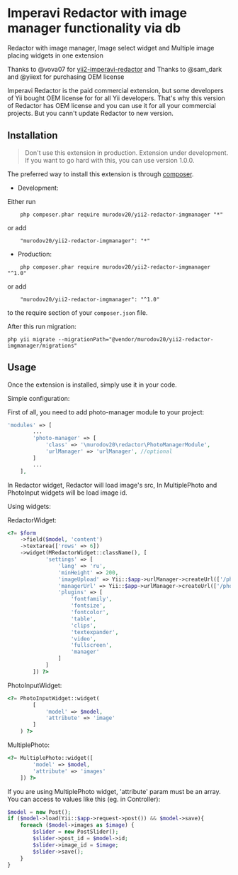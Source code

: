 Imperavi Redactor with image manager functionality via db
=========================================================
Redactor with image manager, Image select widget and Multiple image placing widgets in one extension

Thanks to @vova07 for [yii2-imperavi-redactor](https://github.com/vova07/yii2-imperavi-redactor) and Thanks to @sam_dark and @yiiext for purchasing OEM license

Imperavi Redactor is the paid commercial extension, but some developers of Yii bought OEM license for 
for all Yii developers. That's why this version of Redactor has OEM license and you can use it for all your commercial projects. But you cann't update Redactor to new version.

Installation
------------

> Don't use this extension in production. Extension under development. If you want to go hard with this, you can use version 1.0.0.

The preferred way to install this extension is through [composer](http://getcomposer.org/download/).

* Development:

Either run

```
    php composer.phar require murodov20/yii2-redactor-imgmanager "*"
```

or add

```
    "murodov20/yii2-redactor-imgmanager": "*"
```

* Production:

```
    php composer.phar require murodov20/yii2-redactor-imgmanager "^1.0"
```

or add

```
    "murodov20/yii2-redactor-imgmanager": "^1.0"
```


to the require section of your `composer.json` file.

After this run migration:
```
php yii migrate --migrationPath="@vendor/murodov20/yii2-redactor-imgmanager/migrations"
```

Usage
-----

Once the extension is installed, simply use it in your code.

Simple configuration:

First of all, you need to add photo-manager module to your project:

```php
'modules' => [
		...
        'photo-manager' => [
            'class' => '\murodov20\redactor\PhotoManagerModule',
            'urlManager' => 'urlManager', //optional
        ]
        ...
    ],

```

In Redactor widget, Redactor will load image's src, In MultiplePhoto and PhotoInput widgets will be load image id.

Using widgets:

RedactorWidget:
```php
<?= $form
	->field($model, 'content')
	->textarea(['rows' => 6])
	->widget(MRedactorWidget::className(), [
            'settings' => [
                'lang' => 'ru',
                'minHeight' => 200,
                'imageUpload' => Yii::$app->urlManager->createUrl(['/photo-manager/image/ajax-upload']),
                'managerUrl' => Yii::$app->urlManager->createUrl(['/photo-manager/image/get']),
                'plugins' => [
                    'fontfamily',
                    'fontsize',
                    'fontcolor',
                    'table',
                    'clips',
                    'textexpander',
                    'video',
                    'fullscreen',
                    'manager'
                ]
            ]
        ]) ?>

```

PhotoInputWidget:
```php
<?= PhotoInputWidget::widget(
        [
            'model' => $model,
            'attribute' => 'image'
        ]
    ) ?>

```

MultiplePhoto:
```php
<?= MultiplePhoto::widget([
	    'model' => $model,
	    'attribute' => 'images'
	]) ?>

```

If you are using MultiplePhoto widget, 'attribute' param must be an array. 
You can access to values like this (eg. in Controller):
```php
$model = new Post();
if ($model->load(Yii::$app->request->post()) && $model->save){
	foreach ($model->images as $image) {
		$slider = new PostSlider();
		$slider->post_id = $model->id;
		$slider->image_id = $image;
		$slider->save();
	}
}

```
